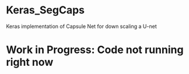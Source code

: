 # Keras_SegCaps
Keras implementation of Capsule Net for down scaling a U-net

# Work in Progress: Code not running right now
